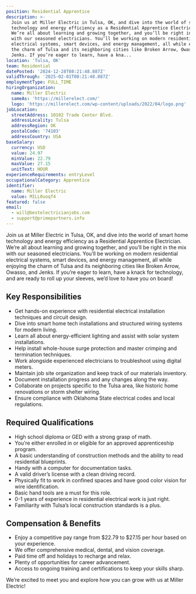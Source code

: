 ```yaml
---
position: Residential Apprentice
description: >-
  Join us at Miller Electric in Tulsa, OK, and dive into the world of smart home
  technology and energy efficiency as a Residential Apprentice Electrician.
  We’re all about learning and growing together, and you’ll be right in the mix
  with our seasoned electricians. You’ll be working on modern residential
  electrical systems, smart devices, and energy management, all while enjoying
  the charm of Tulsa and its neighboring cities like Broken Arrow, Owasso, and
  Jenks. If you’re eager to learn, have a kna...
location: 'Tulsa, OK'
team: Residential
datePosted: '2024-12-28T08:21:48.887Z'
validThrough: '2025-02-01T08:21:48.887Z'
employmentType: FULL_TIME
hiringOrganization:
  name: Miller Electric
  sameAs: 'https://millerelect.com/'
  logo: 'https://millerelect.com/wp-content/uploads/2022/04/logo.png'
jobLocation:
  streetAddress: 10102 Trade Center Blvd.
  addressLocality: Tulsa
  addressRegion: OK
  postalCode: '74103'
  addressCountry: USA
baseSalary:
  currency: USD
  value: 24.97
  minValue: 22.79
  maxValue: 27.15
  unitText: HOUR
experienceRequirements: entryLevel
occupationalCategory: Apprentice
identifier:
  name: Miller Electric
  value: MILL0uoqf4
featured: false
email:
  - will@bestelectricianjobs.com
  - support@primepartners.info
---
```




Join us at Miller Electric in Tulsa, OK, and dive into the world of smart home technology and energy efficiency as a Residential Apprentice Electrician. We’re all about learning and growing together, and you’ll be right in the mix with our seasoned electricians. You’ll be working on modern residential electrical systems, smart devices, and energy management, all while enjoying the charm of Tulsa and its neighboring cities like Broken Arrow, Owasso, and Jenks. If you’re eager to learn, have a knack for technology, and are ready to roll up your sleeves, we’d love to have you on board!

## Key Responsibilities
- Get hands-on experience with residential electrical installation techniques and circuit design.
- Dive into smart home tech installations and structured wiring systems for modern living.
- Learn all about energy-efficient lighting and assist with solar system installations.
- Help install whole-house surge protection and master crimping and termination techniques.
- Work alongside experienced electricians to troubleshoot using digital meters.
- Maintain job site organization and keep track of our materials inventory.
- Document installation progress and any changes along the way.
- Collaborate on projects specific to the Tulsa area, like historic home renovations or storm shelter wiring.
- Ensure compliance with Oklahoma State electrical codes and local regulations.

## Required Qualifications
- High school diploma or GED with a strong grasp of math.
- You’re either enrolled in or eligible for an approved apprenticeship program.
- A basic understanding of construction methods and the ability to read residential blueprints.
- Handy with a computer for documentation tasks.
- A valid driver’s license with a clean driving record.
- Physically fit to work in confined spaces and have good color vision for wire identification.
- Basic hand tools are a must for this role.
- 0-1 years of experience in residential electrical work is just right.
- Familiarity with Tulsa’s local construction standards is a plus.

## Compensation & Benefits
- Enjoy a competitive pay range from $22.79 to $27.15 per hour based on your experience.
- We offer comprehensive medical, dental, and vision coverage.
- Paid time off and holidays to recharge and relax.
- Plenty of opportunities for career advancement.
- Access to ongoing training and certifications to keep your skills sharp.

We’re excited to meet you and explore how you can grow with us at Miller Electric!
